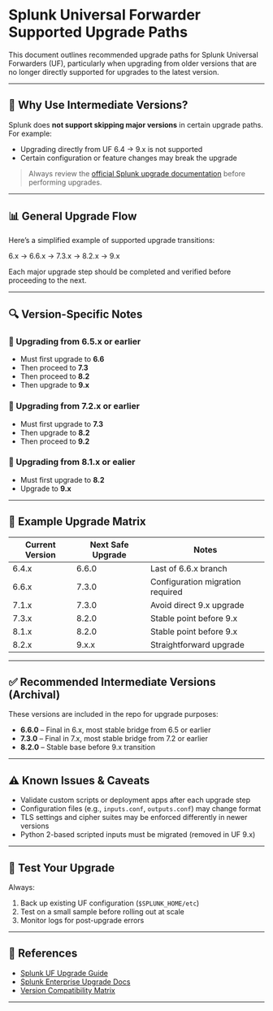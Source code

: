 # Splunk Universal Forwarder Supported Upgrade Paths

This document outlines recommended upgrade paths for Splunk Universal Forwarders (UF), particularly when upgrading from older versions that are no longer directly supported for upgrades to the latest version.

---

## 🔁 Why Use Intermediate Versions?

Splunk does **not support skipping major versions** in certain upgrade paths. For example:
- Upgrading directly from UF 6.4 → 9.x is not supported
- Certain configuration or feature changes may break the upgrade

> Always review the [official Splunk upgrade documentation](https://docs.splunk.com/Documentation/Splunk/latest/Installation/HowtoupgradeSplunk) before performing upgrades.

---

## 📊 General Upgrade Flow

Here’s a simplified example of supported upgrade transitions:

6.x → 6.6.x → 7.3.x → 8.2.x → 9.x


Each major upgrade step should be completed and verified before proceeding to the next.

---

## 🔍 Version-Specific Notes

### 🔸 Upgrading from 6.5.x or earlier
- Must first upgrade to **6.6**
- Then proceed to **7.3**
- Then proceed to **8.2**
- Then upgrade to **9.x**

### 🔸 Upgrading from 7.2.x or earlier
- Must first upgrade to **7.3**
- Then upgrade to **8.2**
- Then proceed to **9.2**

### 🔸 Upgrading from 8.1.x or ealier
- Must first upgrade to **8.2**
- Upgrade to **9.x** 

---

## 📁 Example Upgrade Matrix

| Current Version | Next Safe Upgrade | Notes |
|-----------------|-------------------|-------|
| 6.4.x           | 6.6.0             | Last of 6.6.x branch |
| 6.6.x           | 7.3.0             | Configuration migration required |
| 7.1.x           | 7.3.0             | Avoid direct 9.x upgrade |
| 7.3.x           | 8.2.0             | Stable point before 9.x |
| 8.1.x           | 8.2.0             | Stable point before 9.x |
| 8.2.x           | 9.x.x             | Straightforward upgrade |

---

## ✅ Recommended Intermediate Versions (Archival)

These versions are included in the repo for upgrade purposes:
- **6.6.0** – Final in 6.x, most stable bridge from 6.5 or earlier
- **7.3.0** – Final in 7.x, most stable bridge from 7.2 or earlier
- **8.2.0** – Stable base before 9.x transition

---

## ⚠️ Known Issues & Caveats

- Validate custom scripts or deployment apps after each upgrade step
- Configuration files (e.g., `inputs.conf`, `outputs.conf`) may change format
- TLS settings and cipher suites may be enforced differently in newer versions
- Python 2-based scripted inputs must be migrated (removed in UF 9.x)

---

## 🧪 Test Your Upgrade

Always:
1. Back up existing UF configuration (`$SPLUNK_HOME/etc`)
2. Test on a small sample before rolling out at scale
3. Monitor logs for post-upgrade errors

---

## 🧷 References

- [Splunk UF Upgrade Guide](https://docs.splunk.com/Documentation/Forwarder/latest/Forwarder/Installanixforwarder)
- [Splunk Enterprise Upgrade Docs](https://docs.splunk.com/Documentation/Splunk/latest/Installation/Aboutupgrading)
- [Version Compatibility Matrix](https://docs.splunk.com/Documentation/Splunk/latest/ReleaseNotes/MeetSplunk)

---
